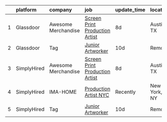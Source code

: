 

|    | platform    | company             | job                                                                                                                                                                                                                                                                                                  | update_time   | location     |
|---:|:------------|:--------------------|:-----------------------------------------------------------------------------------------------------------------------------------------------------------------------------------------------------------------------------------------------------------------------------------------------------|:--------------|:-------------|
|  1 | Glassdoor   | Awesome Merchandise | [Screen Print Production Artist](https://www.glassdoor.com/partner/jobListing.htm?pos=102&ao=1136043&s=58&guid=0000018156ae366596ddf6cda32d124c&src=GD_JOB_AD&t=SR&vt=w&ea=1&cs=1_ca9d8d39&cb=1655016666854&jobListingId=1007916776811&jrtk=3-0-1g5basdkcr0p5801-1g5basdkrjor2800-870e9f67631d9943-) | 8d            | Austin, TX   |
|  2 | Glassdoor   | Tag                 | [Junior Artworker](https://www.glassdoor.com/partner/jobListing.htm?pos=101&ao=1136043&s=58&guid=0000018156ae366596ddf6cda32d124c&src=GD_JOB_AD&t=SR&vt=w&cs=1_c382206b&cb=1655016666854&jobListingId=1007909874498&jrtk=3-0-1g5basdkcr0p5801-1g5basdkrjor2800-cc1431d9cf9a1069-)                    | 10d           | Remote       |
|  3 | SimplyHired | Awesome Merchandise | [Screen Print Production Artist](https://www.simplyhired.com/job/YCLRt-uBS3oIkpMihmaMJeDENV-_sLOJkEQyrkmgASx2E7nKsKQomA?q=creative+artworker)                                                                                                                                                        | 8d            | Austin, TX   |
|  4 | SimplyHired | IMA-HOME            | [Production Artist NYC](https://www.simplyhired.com/job/WAk3UyIRIcaqwbDbXur06TsDmW7y7WmT2KCRpKrBPBRW_ve-Q8yocA?q=creative+artworker)                                                                                                                                                                 | Recently      | New York, NY |
|  5 | SimplyHired | Tag                 | [Junior Artworker](https://www.simplyhired.com/job/hlo-U83LVO0wc3WpfZ6i19hswf8VgkIu-UIbYVpoDKJeJejVZ7npVA?q=creative+artworker)                                                                                                                                                                      | 10d           | Remote       |